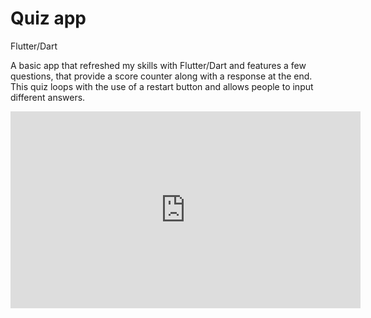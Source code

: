 # Quiz app 

Flutter/Dart


A basic app that refreshed my skills with Flutter/Dart and features a few questions, that provide a score counter along with a response at the end. This quiz loops with the use of a restart button and allows people to input different answers. 


<iframe width="560" height="315" src="https://www.youtube.com/embed/Il8OizXBF28" title="YouTube video player" frameborder="0" allow="accelerometer; autoplay; clipboard-write; encrypted-media; gyroscope; picture-in-picture; web-share" allowfullscreen></iframe>
